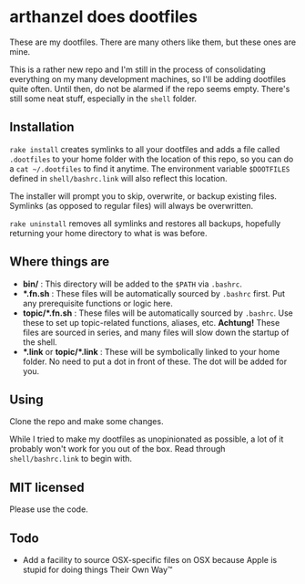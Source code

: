 arthanzel does dootfiles
=====================
These are my dootfiles. There are many others like them, but these ones are mine.

This is a rather new repo and I'm still in the process of consolidating everything on my many development machines, so I'll be adding dootfiles quite often. Until then, do not be alarmed if the repo seems empty. There's still some neat stuff, especially in the `shell` folder.

Installation
------------
`rake install` creates symlinks to all your dootfiles and adds a file called `.dootfiles` to your home folder with the location of this repo, so you can do a `cat ~/.dootfiles` to find it anytime. The environment variable `$DOOTFILES` defined in `shell/bashrc.link` will also reflect this location.

The installer will prompt you to skip, overwrite, or backup existing files. Symlinks (as opposed to regular files) will always be overwritten.

`rake uninstall` removes all symlinks and restores all backups, hopefully returning your home directory to what is was before.

Where things are
----------------
- **bin/** : This directory will be added to the `$PATH` via `.bashrc`.
- **\*.fn.sh** : These files will be automatically sourced by `.bashrc` first. Put any prerequisite functions or logic here.
- **topic/*.fn.sh** : These files will be automatically sourced by `.bashrc`. Use these to set up topic-related functions, aliases, etc. **Achtung!** These files are sourced in series, and many files will slow down the startup of the shell.
- **\*.link** or **topic/*.link** : These will be symbolically linked to your home folder. No need to put a dot in front of these. The dot will be added for you.

Using
-----
Clone the repo and make some changes.

While I tried to make my dootfiles as unopinionated as possible, a lot of it probably won't work for you out of the box. Read through `shell/bashrc.link` to begin with.

MIT licensed
------------
Please use the code.

Todo
----
- Add a facility to source OSX-specific files on OSX because Apple is stupid for doing things Their Own Way&trade;
